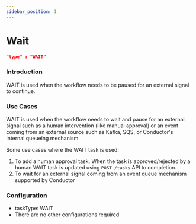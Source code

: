 ```yaml
---
sidebar_position: 1
---
```


# Wait

```json
"type" : "WAIT"
```

### Introduction

WAIT is used when the workflow needs to be paused for an external signal to continue.

### Use Cases

WAIT is used when the workflow needs to wait and pause for an external signal such as a human intervention
(like manual approval) or an event coming from an external source such as Kafka, SQS, or Conductor's internal queueing mechanism.

Some use cases where the WAIT task is used:

1. To add a human approval task. When the task is approved/rejected by a human WAIT task is updated using `POST /tasks` API to completion.
2. To wait for an external signal coming from an event queue mechanism supported by Conductor

### Configuration

- taskType: WAIT
- There are no other configurations required
